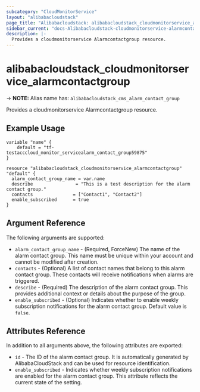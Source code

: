 ```yaml
---
subcategory: "CloudMonitorService"
layout: "alibabacloudstack"
page_title: "Alibabacloudstack: alibabacloudstack_cloudmonitorservice_alarmcontactgroup"
sidebar_current: "docs-Alibabacloudstack-cloudmonitorservice-alarmcontactgroup"
description: |- 
  Provides a cloudmonitorservice Alarmcontactgroup resource.
---
```


# alibabacloudstack_cloudmonitorservice_alarmcontactgroup
-> **NOTE:** Alias name has: `alibabacloudstack_cms_alarm_contact_group`

Provides a cloudmonitorservice Alarmcontactgroup resource.

## Example Usage

```hcl
variable "name" {
    default = "tf-testacccloud_monitor_servicealarm_contact_group59875"
}

resource "alibabacloudstack_cloudmonitorservice_alarmcontactgroup" "default" {
  alarm_contact_group_name = var.name
  describe                = "This is a test description for the alarm contact group."
  contacts               = ["Contact1", "Contact2"]
  enable_subscribed      = true
}
```

## Argument Reference

The following arguments are supported:

* `alarm_contact_group_name` - (Required, ForceNew) The name of the alarm contact group. This name must be unique within your account and cannot be modified after creation.
* `contacts` - (Optional) A list of contact names that belong to this alarm contact group. These contacts will receive notifications when alarms are triggered.
* `describe` - (Required) The description of the alarm contact group. This provides additional context or details about the purpose of the group.
* `enable_subscribed` - (Optional) Indicates whether to enable weekly subscription notifications for the alarm contact group. Default value is `false`.

## Attributes Reference

In addition to all arguments above, the following attributes are exported:

* `id` - The ID of the alarm contact group. It is automatically generated by AlibabaCloudStack and can be used for resource identification.
* `enable_subscribed` - Indicates whether weekly subscription notifications are enabled for the alarm contact group. This attribute reflects the current state of the setting.